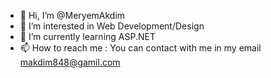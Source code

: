 - 👋 Hi, I’m @MeryemAkdim
- 👀 I’m interested in Web Development/Design 
- 🌱 I’m currently learning ASP.NET 
- 📫 How to reach me : You can contact with me in my email makdim848@gamil.com

<!---
MeryemAkdim/MeryemAkdim is a ✨ special ✨ repository because its `README.md` (this file) appears on your GitHub profile.
You can click the Preview link to take a look at your changes.
--->
